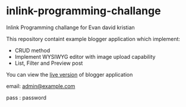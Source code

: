 inlink-programming-challange
============================

Inlink Programming challange for Evan david kristian

This repository containt example blogger application which implement:
* CRUD method
* Implement WYSIWYG editor with image upload capability
* List, Filter and Preview post

You can view the [live version](http://blogger.davidkristian.me) of blogger application 

email: admin@example.com

pass : password
